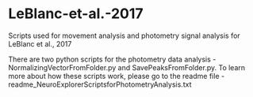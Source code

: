 # LeBlanc-et-al.-2017
Scripts used for movement analysis and photometry signal analysis for LeBlanc et al., 2017

There are two python scripts for the photometry data analysis - NormalizingVectorFromFolder.py and SavePeaksFromFolder.py. To learn more about how these scripts work, please go to the readme file - readme_NeuroExplorerScriptsforPhotometryAnalysis.txt
